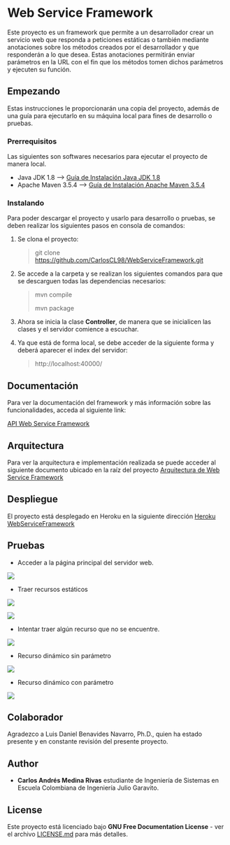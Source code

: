 # Web Service Framework

Este proyecto es un framework que permite a un desarrollador crear un servicio web que responda a peticiones estáticas o también mediante anotaciones sobre los métodos creados por el desarrollador y que responderán a lo que desea. Estas anotaciones permitirán enviar parámetros en la URL con el fin que los métodos tomen dichos parámetros y ejecuten su función.

## Empezando

Estas instrucciones le proporcionarán una copia del proyecto, además de una guía para ejecutarlo en su máquina local para fines de desarrollo o pruebas.

### Prerrequisitos

Las siguientes son softwares necesarios para ejecutar el proyecto de manera local.

- Java JDK 1.8 --> [Guía de Instalación Java JDK 1.8](https://www3.ntu.edu.sg/home/ehchua/programming/howto/JDK_Howto.html)
- Apache Maven 3.5.4 --> [Guía de Instalación Apache Maven 3.5.4](https://docs.wso2.com/display/IS323/Installing+Apache+Maven+on+Windows)

### Instalando

Para poder descargar el proyecto y usarlo para desarrollo o pruebas, se deben realizar los siguientes pasos en consola de comandos:

1. Se clona el proyecto:

	> git clone https://github.com/CarlosCL98/WebServiceFramework.git

2. Se accede a la carpeta y se realizan los siguientes comandos para que se descarguen todas las dependencias necesarios:

	> mvn compile
	>
	> mvn package

3. Ahora se inicia la clase **Controller**, de manera que se inicialicen las clases y el servidor comience a escuchar.
4. Ya que está de forma local, se debe acceder de la siguiente forma y deberá aparecer el index del servidor:
 
	> http://localhost:40000/

## Documentación
Para ver la documentación del framework y más información sobre las funcionalidades, acceda al siguiente link: 

[API Web Service Framework](https://carloscl98.github.io/WebServiceFramework/src/main/resources/site/apidocs/index.html)

## Arquitectura
Para ver la arquitectura e implementación realizada se puede acceder al siguiente documento ubicado en la raíz del proyecto [Arquitectura de Web Service Framework](ArticuloArquitectura.pdf)

## Despliegue
El proyecto está desplegado en Heroku en la siguiente dirección [Heroku WebServiceFramework](https://webserviceframework.herokuapp.com/)

## Pruebas
- Acceder a la página principal del servidor web.

![](imgs/index.PNG)

- Traer recursos estáticos

![](imgs/imagen1.PNG)

![](imgs/imagen2.PNG)

- Intentar traer algún recurso que no se encuentre.

![](imgs/error.PNG)

- Recurso dinámico sin parámetro

![](imgs/sinParam.PNG)

- Recurso dinámico con parámetro

![](imgs/conParam.PNG)

## Colaborador

Agradezco a Luis Daniel Benavides Navarro, Ph.D., quien ha estado presente y en constante revisión del presente proyecto.

## Author

* **Carlos Andrés Medina Rivas** estudiante de Ingeniería de Sistemas en Escuela Colombiana de Ingeniería Julio Garavito.

## License

Este proyecto está licenciado bajo **GNU Free Documentation License** - ver el archivo [LICENSE.md](LICENSE.md) para más detalles.